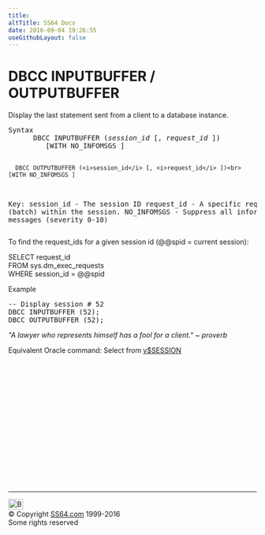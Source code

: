 ```yaml
---
title:
altTitle: SS64 Docs
date: 2016-09-04 19:26:55
useGithubLayout: false
---
```

<!-- #BeginLibraryItem "/Library/head_sql.lbi" --><!-- #EndLibraryItem --><h1>DBCC INPUTBUFFER / OUTPUTBUFFER</h1>
<p>Display the last statement sent from a client to a database instance.</p>
<pre>Syntax
      DBCC INPUTBUFFER (<i>session_id</i> [, <i>request_id</i> ])<br>         [WITH NO_INFOMSGS ]

      DBCC OUTPUTBUFFER (<i>session_id</i> [, <i>request_id</i> ])<br>         [WITH NO_INFOMSGS ]

Key:
    session_id  - The session ID
    request_id  - A specific request (batch) within the session.
	 NO_INFOMSGS - Suppress all information messages (severity 0-10)</pre>
<p>To find the request_ids for a given session id (@@spid = current session):</p>
<p>  SELECT request_id <br>
  FROM sys.dm_exec_requests <br>
  WHERE session_id = @@spid</p>
<p>Example</p>
<pre>-- Display session # 52<br>DBCC INPUTBUFFER (52);
DBCC OUTPUTBUFFER (52); </pre>
<p class="quote"><i>"A lawyer who represents himself has a fool for a client." ~ proverb </i></p>
<p>  Equivalent Oracle command: Select from <a href="../orav/V$SESSION.html">v$SESSION</a></p><!-- #BeginLibraryItem "/Library/foot_sql.lbi" --><p>
<!-- ss64-sql -->
<ins class="adsbygoogle" style="display:inline-block;width:300px;height:250px" data-ad-client="ca-pub-6140977852749469" data-ad-slot="6953563613"></ins>
<script>
(adsbygoogle = window.adsbygoogle || []).push({});
</script></p>
<hr>
<div id="bl" class="footer"><a href="dbcc_inputbuffer.html#"><img src="../images/top.png" width="30" height="22" alt="Back to the Top"></a></div>
<div id="br" class="footer, tagline">© Copyright <a href="../index.html">SS64.com</a> 1999-2016<br>
Some rights reserved</div><!-- #EndLibraryItem -->

